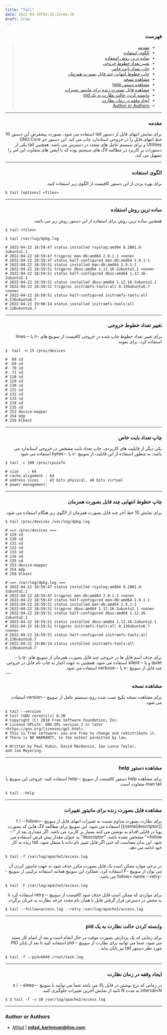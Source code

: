 ```yaml
---
title: "Tail"
date: 2022-04-26T03:26:15+04:30
draft: true
---
```



<div dir='rtl'>

### فهرست

> - [مقدمه](#مقدمه)
> - [الگوی استفاده](#الگوی-استفاده)
> - [ساده ترین روش استفاده](#ساده-ترین-روش-استفاده)
> - [تغییر تعداد خطوط خروجی](#تغییر-تعداد-خطوط-خروجی)
> - [چاپ تعداد بایت خاص](#چاپ-تعداد-بایت-خاص)
> - [چاپ خطوط انتهایی چند فایل بصورت همزمان](#چاپ-خطوط-انتهایی-چند-فایل-بصورت-همزمان)
> - [مشاهده نسخه](#مشاهده-نسخه)
> - [مشاهده دستور help](#مشاهده-دستور-help)
> - [مشاهده فایل بصورت زنده برای مانیتور تغییرات](#مشاهده-فایل-بصورت-زنده-برای-مانیتور-تغییرات)
> - [وابسته کردن حالت نظارت به یک pid](#وابسته-کردن-حالت-نظارت-به-یک-pid)
> - [ایجاد وقفه در زمان نظارت](#ایجاد-وقفه-در-زمان-نظارت)
> - [Author or Authors](#author-or-authors)
</div>

---
<div dir='rtl'>

### مقدمه
برای نمایش انتهای فایل از دستور tail استفاده می شود، بصورت پیشفرض این دستور 10 خط انتهای فایل را در خروجی استاندارد چاپ می کند. این دستور جز GNU Core Utilities و برای سیستم عامل های متعدد در دسترس می باشد، همچنین tail یکی از دستورات پر کاربرد در مطالعه لاگ های سیستم بوده که با آپشن های متفاوت این امر را تسهیل می کند.
</div>


---
<div dir='rtl'>

### الگوی استفاده

برای بهره بردن از این دستور کافیست از الگوی زیر استفاده کنید.
</div>

    $ tail [options] <files>

---
<div dir='rtl'>

### ساده ترین روش استفاده

همچنین ساده ترین روش برای استفاده از این دستور روش زیر می باشد.
</div>

    $ tail <files>

    $ tail /var/log/dpkg.log

    # 2022-04-22 18:59:47 status installed rsyslog:amd64 8.2001.0-1ubuntu1.1
    # 2022-04-22 18:59:47 trigproc man-db:amd64 2.9.1-1 <none>
    # 2022-04-22 18:59:47 status half-configured man-db:amd64 2.9.1-1
    # 2022-04-22 18:59:51 status installed man-db:amd64 2.9.1-1
    # 2022-04-22 18:59:51 trigproc dbus:amd64 1.12.16-2ubuntu2.1 <none>
    # 2022-04-22 18:59:51 status half-configured dbus:amd64 1.12.16-2ubuntu2.1
    # 2022-04-22 18:59:51 status installed dbus:amd64 1.12.16-2ubuntu2.1
    # 2022-04-22 18:59:51 trigproc initramfs-tools:all 0.136ubuntu6.7 <none>
    # 2022-04-22 18:59:51 status half-configured initramfs-tools:all 0.136ubuntu6.7
    # 2022-04-22 19:00:14 status installed initramfs-tools:all 0.136ubuntu6.7

---
<div dir='rtl'>

### تغییر تعداد خطوط خروجی 
برای تغییر تعداد خطوط چاپ شده در خروجی کافیست از سوییچ های -n یا --lines استفاده کرد، برای نمونه:
</div>

    $  tail -n 15 /proc/devices

    #  68 sd
    #  69 sd
    #  70 sd
    #  71 sd
    # 128 sd
    # 129 sd
    # 130 sd
    # 131 sd
    # 132 sd
    # 133 sd
    # 134 sd
    # 135 sd
    # 253 device-mapper
    # 254 mdp
    # 259 blkext

---
<div dir='rtl'>

### چاپ تعداد بایت خاص
یکی دیگر از قابلیت های کاربردی، چاپ تعداد بایت مشخص در خروجی استاندارد می باشد، به منظور استفاده از این قابلیت از سوییچ -c یا --bytes استفاده می شود.
</div>

    $ tail -c 100 /proc/cpuinfo

    # size    : 64
    # cache_alignment : 64
    # address sizes   : 43 bits physical, 48 bits virtual
    # power management:

---
<div dir='rtl'>

### چاپ خطوط انتهایی چند فایل بصورت همزمان
برای نمایش 10 خط آخر چند فایل بصورت همزمان از الگوی زیر هنگام استفاده می شود.

</div>

    $ tail /proc/devices /var/log/dpkg.log
    
    # ==> /proc/devices <==
    # 129 sd
    # 130 sd
    # 131 sd
    # 132 sd
    # 133 sd
    # 134 sd
    # 135 sd
    # 253 device-mapper
    # 254 mdp
    # 259 blkext

    # ==> /var/log/dpkg.log <==
    # 2022-04-22 18:59:47 status installed rsyslog:amd64 8.2001.0-1ubuntu1.1
    # 2022-04-22 18:59:47 trigproc man-db:amd64 2.9.1-1 <none>
    # 2022-04-22 18:59:47 status half-configured man-db:amd64 2.9.1-1
    # 2022-04-22 18:59:51 status installed man-db:amd64 2.9.1-1
    # 2022-04-22 18:59:51 trigproc dbus:amd64 1.12.16-2ubuntu2.1 <none>
    # 2022-04-22 18:59:51 status half-configured dbus:amd64 1.12.16-2ubuntu2.1
    # 2022-04-22 18:59:51 status installed dbus:amd64 1.12.16-2ubuntu2.1
    # 2022-04-22 18:59:51 trigproc initramfs-tools:all 0.136ubuntu6.7 <none>
    # 2022-04-22 18:59:51 status half-configured initramfs-tools:all 0.136ubuntu6.7
    # 2022-04-22 19:00:14 status installed initramfs-tools:all 0.136ubuntu6.7

 <div dir='rtl'>
 برای حذف اسم فایل ها در خروجی چند فایل بصورت همزمان از سوییچ های -q یا -quiet و یا --silent استفاده می شود.
 همچنین به جهت اجبار به چاپ نام فایل در خروجی چند فایل از سوییچ -v یا --verbose استفاده می شود.
 </div>
---
<div dir='rtl'>

### مشاهده نسخه     
برای مشاهده نسخه پکیج نصب شده روی سیستم عامل از سوییچ --version استفاده می شود.
</div>

    $ tail --version
    # tail (GNU coreutils) 8.30
    # Copyright (C) 2018 Free Software Foundation, Inc.
    # License GPLv3+: GNU GPL version 3 or later <https://gnu.org/licenses/gpl.html>.
    # This is free software: you are free to change and redistribute it.
    # There is NO WARRANTY, to the extent permitted by law.

    # Written by Paul Rubin, David MacKenzie, Ian Lance Taylor,
    and Jim Meyering.

---
<div dir='rtl'>

### مشاهده دستور help
برای مشاهده help دستور کافیست از سوییچ --help استفاده کنید، خروجی این سوییچ با man tail متفاوت است.
</div>

    $ tail --help
---
<div dir='rtl'>

### مشاهده فایل بصورت زنده برای مانیتور تغییرات

برای نظارت بصورت مداوم نسبت به تغییرات انتهای فایل از سوییچ -f / --follow=[{name|descriptor}] استفاده می شود، این سوییچ برای مطالعه لاگ هایی که بصورت پویا در فایلی اقدام به نوشتن می کنند بسیار پر کاربرد می باشد. اگر مقداری بعد از "--follow=" مشخص نشده باشد، "descriptor" به عنوان مقدار پیش فرض استفاده می شود. این بدان معناست که حتی اگر فایل تغییر نام داده یا منتقل شود، tail زنده به کار خود ادامه می دهد.

</div>

    $ tail -f /var/log/apache2/access.log

<div dir='rtl'>

در برخی موارد ممکن است یک فایل بصورت مکرر حذف شود به جهت مانیتور کردن آن می توان از سوییچ -F استفاده کرد، عملکرد این سوییچ همانند استفاده ترکیبی از سوییچ  --follow= name --retry می باشد.

</div>

    $ tail -F /var/log/apache2/access.log

<div dir='rtl'>

برای مواردی که ممکن است فایل حذف شود کافیست از سوییچ --retry استفاده کرد تا به محض در دسترس قرار گرفتن فایل با همان نام مجدد چرخه نظارت به جریان برگردد.

</div>

    $ tail --follow=access.log --retry /var/log/apache2/access.log

---
<div dir='rtl'>

### وابسته کردن حالت نظارت به یک pid

برای زمانی که یک پردازش بصورت موقت در حال انجام است و بعد از اتمام کار بسته می شود، شما می توانید برای نظارت از سوییچ --pid استفاده کنید تا بعد از پایان PID مورد نظر دستور tail نیز پایان بیابد.

</div>

    $ tail -f --pid=6049 /root/task.log

---
<div dir='rtl'>

### ایجاد وقفه در زمان نظارت

در زمانی که نرخ نوشتن در فایل بالا می باشد شما می توانید با سوییچ -s / --sleep-interval=N به مدت N ثانیه از نمایش آخرین تغییرات جلوگیری کنید.

</div>
    
    $ $ tail -f -s 10 /var/log/apache2/access.log

---

### Author or Authors

- *[Milad](https://github.com/MiKDev)* | **<milad_karimiyan@live.com>**
